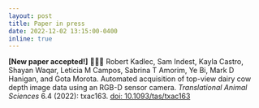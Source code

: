 ```yaml
---
layout: post
title: Paper in press
date: 2022-12-02 13:15:00-0400
inline: true
---
```


<strong>[New paper accepted!]</strong> 🐄🐄🐄
Robert Kadlec, Sam Indest, Kayla Castro, Shayan Waqar, Leticia M Campos, Sabrina T Amorim, Ye Bi, Mark D Hanigan, and Gota Morota. Automated acquisition of top-view dairy cow depth image data using an RGB-D sensor camera. <i>Translational Animal Sciences </i> 6.4 (2022): txac163. [doi: 10.1093/tas/txac163](https://doi.org/10.1093/tas/txac163)